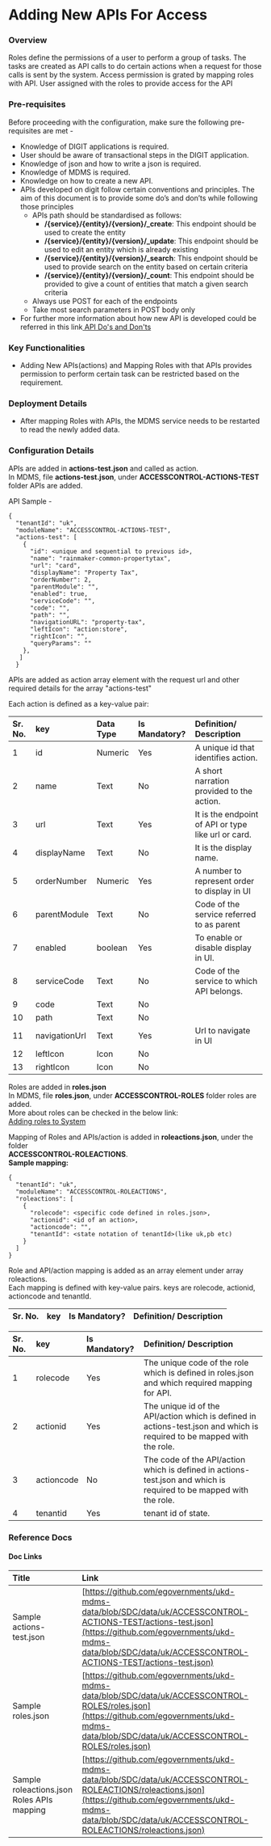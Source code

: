 # Adding New APIs For Access

### Overview <a id="Overview"></a>

Roles define the permissions of a user to perform a group of tasks. The tasks are created as API calls to do certain actions when a request for those calls is sent by the system. Access permission is grated by mapping roles with API. User assigned with the roles to provide access for the API

### Pre-requisites <a id="Pre-requisites"></a>

Before proceeding with the configuration, make sure the following pre-requisites are met -

* Knowledge of DIGIT applications is required.
* User should be aware of transactional steps in the DIGIT application.
* Knowledge of json and how to write a json is required.
* Knowledge of MDMS is required.
* Knowledge on how to create a new API.
* APIs developed on digit follow certain conventions and principles. The aim of this document is to provide some do’s and don’ts while following those principles
  * APIs path should be standardised as follows:
    * **/{service}/{entity}/{version}/\_create**: This endpoint should be used to create the entity
    * **/{service}/{entity}/{version}/\_update**: This endpoint should be used to edit an entity which is already existing
    * **/{service}/{entity}/{version}/\_search**: This endpoint should be used to provide search on the entity based on certain criteria
    * **/{service}/{entity}/{version}/\_count**: This endpoint should be provided to give a count of entities that match a given search criteria
  * Always use POST for each of the endpoints
  * Take most search parameters in POST body only
* For further more information about how new API is developed could be referred in this link[ API Do's and Don'ts](https://digit-discuss.atlassian.net/wiki/spaces/DD/pages/686719019/API+Do%27s+and+Don%27ts)

### Key Functionalities <a id="Key-Functionalities"></a>

* Adding New APIs\(actions\) and Mapping Roles with that APIs provides permission to perform certain task can be restricted based on the requirement.

### Deployment Details <a id="Deployment-Details"></a>

* After mapping Roles with APIs, the MDMS service needs to be restarted to read the newly added data.

### Configuration Details <a id="Configuration-Details"></a>

APIs are added in **actions-test.json** and called as action.  
In MDMS, file **actions-test.json**, under **ACCESSCONTROL-ACTIONS-TEST** folder APIs are added.

API Sample -

```text
{
  "tenantId": "uk",
  "moduleName": "ACCESSCONTROL-ACTIONS-TEST",
  "actions-test": [
    {
      "id": <unique and sequential to previous id>,
      "name": "rainmaker-common-propertytax",
      "url": "card",
      "displayName": "Property Tax",
      "orderNumber": 2,
      "parentModule": "",
      "enabled": true,
      "serviceCode": "",
      "code": "",
      "path": "",
      "navigationURL": "property-tax",
      "leftIcon": "action:store",
      "rightIcon": "",
      "queryParams": ""
    },
   ]
  }   
```

APIs are added as action array element with the request url and other required details for the array "actions-test"

Each action is defined as a key-value pair:

| Sr. No. | key | Data Type | Is Mandatory? | Definition/ Description |
| :--- | :--- | :--- | :--- | :--- |
| 1 | id | Numeric | Yes | A unique id that identifies action. |
| 2 | name | Text | No | A short narration provided to the action. |
| 3 | url | Text | Yes | It is the endpoint of API or type like url or card. |
| 4 | displayName | Text | No | It is the display name. |
| 5 | orderNumber | Numeric | Yes | A number to represent order to display in UI |
| 6 | parentModule | Text | No | Code of the service referred to as parent |
| 7 | enabled | boolean | Yes | To enable or disable display in UI. |
| 8 | serviceCode | Text | No | Code of the service to which API belongs. |
| 9 | code | Text | No |  |
| 10 | path | Text | No |  |
| 11 | navigationUrl | Text | Yes | Url to navigate in UI |
| 12 | leftIcon | Icon | No |  |
| 13 | rightIcon | Icon | No |  |

Roles are added in **roles.json**  
In MDMS, file **roles.json**, under **ACCESSCONTROL-ROLES** folder roles are added.  
 More about roles can be checked in the below link:  
[Adding roles to System](https://digit-discuss.atlassian.net/wiki/spaces/DD/pages/717946899/Adding+roles+to+System)

Mapping of Roles and APIs/action is added in **roleactions.json**, under the folder  
**ACCESSCONTROL-ROLEACTIONS**.  
**Sample mapping:**

```text
{
  "tenantId": "uk",
  "moduleName": "ACCESSCONTROL-ROLEACTIONS",
  "roleactions": [
    {
      "rolecode": <specific code defined in roles.json>,
      "actionid": <id of an action>,
      "actioncode": "",
      "tenantId": <state notation of tenantId>(like uk,pb etc)
    }
  ]
}
```

Role and API/action mapping is added as an array element under array roleactions.  
Each mapping is defined with key-value pairs. keys are rolecode, actionid, actioncode and tenantId.

| Sr. No. | key | Is Mandatory? | Definition/ Description |
| :--- | :--- | :--- | :--- |


| Sr. No. | key | Is Mandatory? | Definition/ Description |
| :--- | :--- | :--- | :--- |
| 1 | rolecode | Yes | The unique code of the role which is defined in roles.json and which required mapping for API. |
| 2 | actionid | Yes | The unique id of the API/action which is defined in actions-test.json and which is required to be mapped with the role. |
| 3 | actioncode | No | The code of the API/action which is defined in actions-test.json and which is required to be mapped with the role. |
| 4 | tenantid | Yes | tenant id of state. |

### Reference Docs <a id="Reference-Docs"></a>

#### Doc Links <a id="Doc-Links"></a>

| **Title**  | **Link** |
| :--- | :--- |
| Sample actions-test.json | [https://github.com/egovernments/ukd-mdms-data/blob/SDC/data/uk/ACCESSCONTROL-ACTIONS-TEST/actions-test.json](https://github.com/egovernments/ukd-mdms-data/blob/SDC/data/uk/ACCESSCONTROL-ACTIONS-TEST/actions-test.json) |
|  Sample roles.json | [https://github.com/egovernments/ukd-mdms-data/blob/SDC/data/uk/ACCESSCONTROL-ROLES/roles.json](https://github.com/egovernments/ukd-mdms-data/blob/SDC/data/uk/ACCESSCONTROL-ROLES/roles.json) |
| Sample roleactions.json Roles APIs mapping | [https://github.com/egovernments/ukd-mdms-data/blob/SDC/data/uk/ACCESSCONTROL-ROLEACTIONS/roleactions.json](https://github.com/egovernments/ukd-mdms-data/blob/SDC/data/uk/ACCESSCONTROL-ROLEACTIONS/roleactions.json) |

